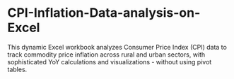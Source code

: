 # CPI-Inflation-Data-analysis-on-Excel
This dynamic Excel workbook analyzes Consumer Price Index (CPI) data to track commodity price inflation across rural and urban sectors, with sophisticated YoY calculations and visualizations - without using pivot tables.
